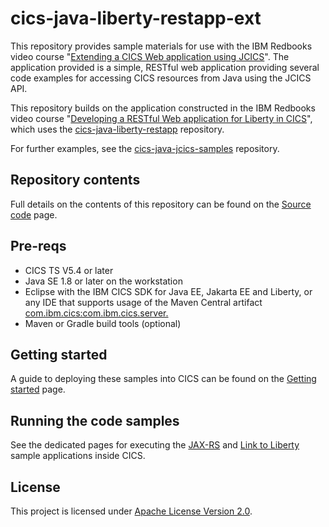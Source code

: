 cics-java-liberty-restapp-ext
=============================

This repository provides sample materials for use with the IBM Redbooks video course
"[Extending a CICS Web application using JCICS](https://www.redbooks.ibm.com/redbooks.nsf/redbookabstracts/crse0302.html?Open)". The
application provided is a simple, RESTful web application providing several code examples for accessing CICS resources from Java using
the JCICS API.

This repository builds on the application constructed in the IBM Redbooks video course
"[Developing a RESTful Web application for Liberty in CICS](https://www.redbooks.ibm.com/redbooks.nsf/redbookabstracts/crse0300.html?Open)",
which uses the [cics-java-liberty-restapp](https://github.com/cicsdev/cics-java-liberty-restapp) repository.

For further examples, see the [cics-java-jcics-samples](https://github.com/cicsdev/cics-java-jcics-samples) repository.

## Repository contents

Full details on the contents of this repository can be found on the [Source code](Source.md) page.

## Pre-reqs

* CICS TS V5.4 or later
* Java SE 1.8 or later on the workstation
* Eclipse with the IBM CICS SDK for Java EE, Jakarta EE and Liberty, or any IDE that supports usage of the Maven Central artifact [com.ibm.cics:com.ibm.cics.server.](https://search.maven.org/artifact/com.ibm.cics/com.ibm.cics.server)
* Maven or Gradle build tools (optional)

## Getting started

A guide to deploying these samples into CICS can be found on the [Getting started](GettingStarted.md) page.

## Running the code samples

See the dedicated pages for executing the [JAX-RS](RunningJAXRS.md) and [Link to Liberty](RunningLinkToLiberty.md) sample applications inside CICS.

## License
This project is licensed under [Apache License Version 2.0](LICENSE).

